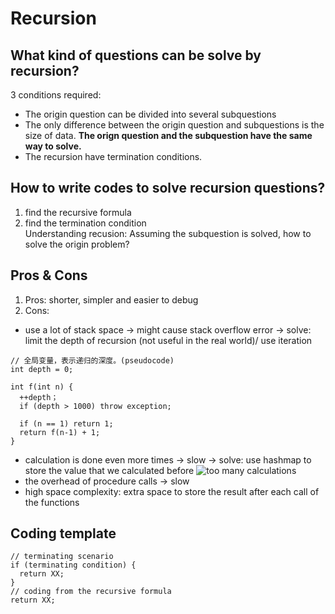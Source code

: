 # Recursion
## What kind of questions can be solve by recursion?
3 conditions required:
- The origin question can be divided into several subquestions
- The only difference between the origin question and subquestions is the size of data. **The orign question and the subquestion have the same way to solve.**
- The recursion have termination conditions.
## How to write codes to solve recursion questions?
1. find the recursive formula
2. find the termination condition<br>
Understanding recusion: Assuming the subquestion is solved, how to solve the origin problem?
## Pros & Cons
1. Pros: shorter, simpler and easier to debug
2. Cons:
- use a lot of stack space -> might cause stack overflow error -> solve: limit the depth of recursion (not useful in the real world)/ use iteration
```
// 全局变量，表示递归的深度。(pseudocode)
int depth = 0;

int f(int n) {
  ++depth；
  if (depth > 1000) throw exception;
  
  if (n == 1) return 1;
  return f(n-1) + 1;
}
```
- calculation is done even more times -> slow -> solve: use hashmap to store the value that we calculated before
![too many calculations](https://static001.geekbang.org/resource/image/e7/bf/e7e778994e90265344f6ac9da39e01bf.jpg)
- the overhead of procedure calls -> slow
- high space complexity: extra space to store the result after each call of the functions
## Coding template
```
// terminating scenario
if (terminating condition) {
  return XX;
}
// coding from the recursive formula
return XX;
```
